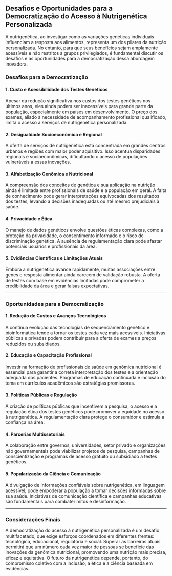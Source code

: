 
## Desafios e Oportunidades para a Democratização do Acesso à Nutrigenética Personalizada

A nutrigenética, ao investigar como as variações genéticas individuais influenciam a resposta aos alimentos, representa um dos pilares da nutrição personalizada. No entanto, para que seus benefícios sejam amplamente acessíveis e não restritos a grupos privilegiados, é fundamental discutir os desafios e as oportunidades para a democratização dessa abordagem inovadora.

### Desafios para a Democratização

#### 1. **Custo e Acessibilidade dos Testes Genéticos**
Apesar da redução significativa nos custos dos testes genéticos nos últimos anos, eles ainda podem ser inacessíveis para grande parte da população, especialmente em países em desenvolvimento. O preço dos exames, aliado à necessidade de acompanhamento profissional qualificado, limita o acesso a serviços de nutrigenética personalizada.

#### 2. **Desigualdade Socioeconômica e Regional**
A oferta de serviços de nutrigenética está concentrada em grandes centros urbanos e regiões com maior poder aquisitivo. Isso acentua disparidades regionais e socioeconômicas, dificultando o acesso de populações vulneráveis a essas inovações.

#### 3. **Alfabetização Genômica e Nutricional**
A compreensão dos conceitos de genética e sua aplicação na nutrição ainda é limitada entre profissionais de saúde e a população em geral. A falta de conhecimento pode gerar interpretações equivocadas dos resultados dos testes, levando a decisões inadequadas ou até mesmo prejudiciais à saúde.

#### 4. **Privacidade e Ética**
O manejo de dados genéticos envolve questões éticas complexas, como a proteção da privacidade, o consentimento informado e o risco de discriminação genética. A ausência de regulamentação clara pode afastar potenciais usuários e profissionais da área.

#### 5. **Evidências Científicas e Limitações Atuais**
Embora a nutrigenética avance rapidamente, muitas associações entre genes e resposta alimentar ainda carecem de validação robusta. A oferta de testes com base em evidências limitadas pode comprometer a credibilidade da área e gerar falsas expectativas.

---

### Oportunidades para a Democratização

#### 1. **Redução de Custos e Avanços Tecnológicos**
A contínua evolução das tecnologias de sequenciamento genético e bioinformática tende a tornar os testes cada vez mais acessíveis. Iniciativas públicas e privadas podem contribuir para a oferta de exames a preços reduzidos ou subsidiados.

#### 2. **Educação e Capacitação Profissional**
Investir na formação de profissionais de saúde em genômica nutricional é essencial para garantir a correta interpretação dos testes e a orientação adequada dos pacientes. Programas de educação continuada e inclusão do tema em currículos acadêmicos são estratégias promissoras.

#### 3. **Políticas Públicas e Regulação**
A criação de políticas públicas que incentivem a pesquisa, o acesso e a regulação ética dos testes genéticos pode promover a equidade no acesso à nutrigenética. A regulamentação clara protege o consumidor e estimula a confiança na área.

#### 4. **Parcerias Multissetoriais**
A colaboração entre governos, universidades, setor privado e organizações não governamentais pode viabilizar projetos de pesquisa, campanhas de conscientização e programas de acesso gratuito ou subsidiado a testes genéticos.

#### 5. **Popularização da Ciência e Comunicação**
A divulgação de informações confiáveis sobre nutrigenética, em linguagem acessível, pode empoderar a população a tomar decisões informadas sobre sua saúde. Iniciativas de comunicação científica e campanhas educativas são fundamentais para combater mitos e desinformação.

---

### Considerações Finais

A democratização do acesso à nutrigenética personalizada é um desafio multifacetado, que exige esforços coordenados em diferentes frentes: tecnológica, educacional, regulatória e social. Superar as barreiras atuais permitirá que um número cada vez maior de pessoas se beneficie das inovações da genômica nutricional, promovendo uma nutrição mais precisa, eficaz e equitativa. O futuro da nutrigenética depende, portanto, do compromisso coletivo com a inclusão, a ética e a ciência baseada em evidências.
```
